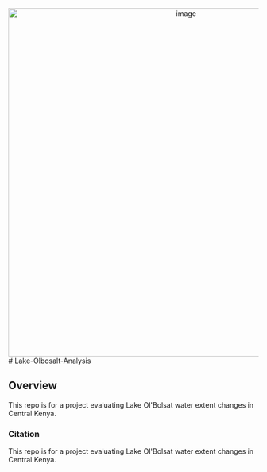 <div style="text-align: center;">
  <a href="[file:///C:/Users/e.wanjiku/Pictures/olbolsat.PNG](https://docs.google.com/presentation/d/15AqhQSxbfynNi3oMYDvdMoE3JqXS1cTy/edit?usp=drive_link&ouid=109886203603461803715&rtpof=true&sd=true)">
    <img src="img/cover.png" alt="image" width="700">
  </a>
</div>
# Lake-Olbosalt-Analysis

## Overview

This repo is for a project evaluating Lake Ol'Bolsat water extent changes in Central Kenya.

### Citation


This repo is for a project evaluating Lake Ol'Bolsat water extent changes in Central Kenya.
